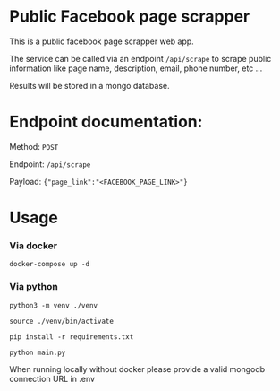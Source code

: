 # Public Facebook page scrapper

This is a public facebook page scrapper web app.

The service can be called via an endpoint `/api/scrape` to scrape public information like page name, description, email, phone number, etc ...

Results will be stored in a mongo database.


# Endpoint documentation:

Method: `POST`

Endpoint: `/api/scrape`

Payload: `{"page_link":"<FACEBOOK_PAGE_LINK>"}`

# Usage
### Via docker
`docker-compose up -d`

### Via python
`python3 -m venv ./venv`

`source ./venv/bin/activate`

`pip install -r requirements.txt`

`python main.py`

When running locally without docker please provide a valid mongodb connection URL in .env